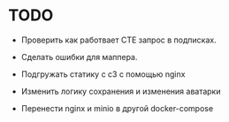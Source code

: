 <h1>TODO</h1>

- Проверить как работвает СТЕ запрос в подписках.

- Сделать ошибки для маппера.

- Подгружать статику с с3 с помощью nginx

- Изменить логику сохранения и изменения аватарки

- Перенести nginx и minio в другой docker-compose